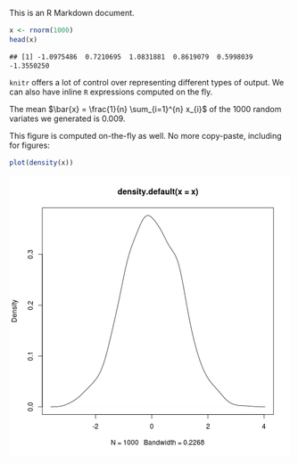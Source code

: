This is an R Markdown document.


```r
x <- rnorm(1000)
head(x)
```

```
## [1] -1.0975486  0.7210695  1.0831881  0.8619079  0.5998039 -1.3550250
```

`knitr` offers a lot of control over representing different
types of output. We can also have inline `R` expressions
computed on the fly.

The mean $\bar{x} = \frac{1}{n} \sum_{i=1}^{n} x_{i}$ of the
1000 random variates we generated is
0.009.

This figure is computed on-the-fly as well. No more
copy-paste, including for figures:


```r
plot(density(x))
```

![plot of chunk sec_4](figure/sec_4-1.png)
